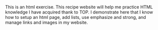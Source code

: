 This is an html exercise. This recipe website will help me practice HTML knowledge I have acquired thank to TOP.
I demonstrate here that I know how to setup an html page, add lists, use emphasize and strong, and manage links and images in my website.
